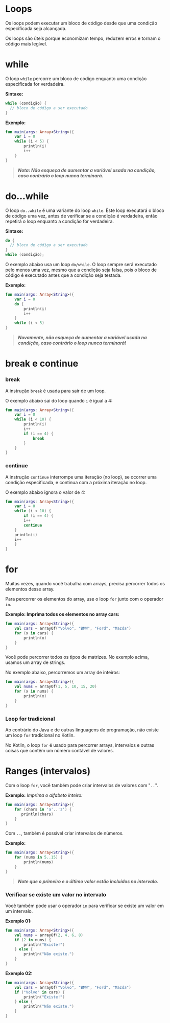 # Loops

Os loops podem executar um bloco de código desde que uma condição especificada seja alcançada.

Os loops são úteis porque economizam tempo, reduzem erros e tornam o código mais legível.

# while

O loop `while` percorre um bloco de código enquanto uma condição especificada for verdadeira.

**Sintaxe:**

```kotlin
while (condição) {
  // bloco de código a ser executado
}
```

**Exemplo:**

```kotlin runnable
fun main(args: Array<String>){
    var i = 0
    while (i < 5) {
        println(i)
        i++
    } 
}
```

> ***Nota: Não esqueça de aumentar a variável usada na condição, caso contrário o loop nunca terminará.***

# do...while

O loop `do..while` é uma variante do loop `while`. Este loop executará o bloco de código uma vez, antes de verificar se a condição é verdadeira, então repetirá o loop enquanto a condição for verdadeira.

**Sintaxe:**

```kotlin
do {
  // bloco de código a ser executado
}
while (condição);
```

O exemplo abaixo usa um loop `do/while`. O loop sempre será executado pelo menos uma vez, mesmo que a condição seja falsa, pois o bloco de código é executado antes que a condição seja testada.

**Exemplo:**

```kotlin runnable
fun main(args: Array<String>){
    var i = 0
    do {
        println(i)
        i++
    }
    while (i < 5) 
}
```

> ***Novamente, não esqueça de aumentar a variável usada na condição, caso contrário o loop nunca terminará!***

# break e continue

### break

A instrução `break` é usada para sair de um loop.

O exemplo abaixo sai do loop quando `i` é igual a 4:

```kotlin runnable
fun main(args: Array<String>){
    var i = 0
    while (i < 10) {
        println(i)
        i++
        if (i == 4) {
            break
        }
    }
}
```

### continue

A instrução `continue` interrompe uma iteração (no loop), se ocorrer uma condição especificada, e continua com a próxima iteração no loop.

O exemplo abaixo ignora o valor de 4:

```kotlin runnable
fun main(args: Array<String>){
    var i = 0
    while (i < 10) {
        if (i == 4) {
        i++
        continue
    }
    println(i)
    i++
    }
}
```

# for

Muitas vezes, quando você trabalha com arrays, precisa percorrer todos os elementos desse array.

Para percorrer os elementos do array, use o loop `for` junto com o operador `in`.

**Exemplo: Imprima todos os elementos no array cars:**

```kotlin runnable
fun main(args: Array<String>){
    val cars = arrayOf("Volvo", "BMW", "Ford", "Mazda")
    for (x in cars) {
        println(x)
    }
}
```

Você pode percorrer todos os tipos de matrizes. No exemplo acima, usamos um array de strings.

No exemplo abaixo, percorremos um array de inteiros:

```kotlin runnable
fun main(args: Array<String>){
    val nums = arrayOf(1, 5, 10, 15, 20)
    for (x in nums) {
        println(x)
    }
}
```

### Loop for tradicional

Ao contrário do Java e de outras linguagens de programação, não existe um loop `for` tradicional no Kotlin.

No Kotlin, o loop `for` é usado para percorrer arrays, intervalos e outras coisas que contêm um número contável de valores.


# Ranges (intervalos)

Com o loop `for`, você também pode criar intervalos de valores com "`..`".

**Exemplo:** *Imprima o alfabeto inteiro:*

```kotlin runnable
fun main(args: Array<String>){
    for (chars in 'a'..'z') {
       println(chars)
    }
}
```

Com `..`, também é possível criar intervalos de números.

**Exemplo:** 

```kotlin runnable
fun main(args: Array<String>){
    for (nums in 5..15) {
        println(nums)
    } 
}
```

> ***Note que o primeiro e o último valor estão incluídos no intervalo.***

### Verificar se existe um valor no intervalo

Você também pode usar o operador `in` para verificar se existe um valor em um intervalo.

**Exemplo 01:**

```kotlin runnable
fun main(args: Array<String>){
    val nums = arrayOf(2, 4, 6, 8)
    if (2 in nums) {
        println("Existe!")
    } else {
        println("Não existe.")
    }
}
```

**Exemplo 02:**

```kotlin runnable
fun main(args: Array<String>){
    val cars = arrayOf("Volvo", "BMW", "Ford", "Mazda")
    if ("Volvo" in cars) {
        println("Existe!")
    } else {
        println("Não existe.")
    } 
}
```